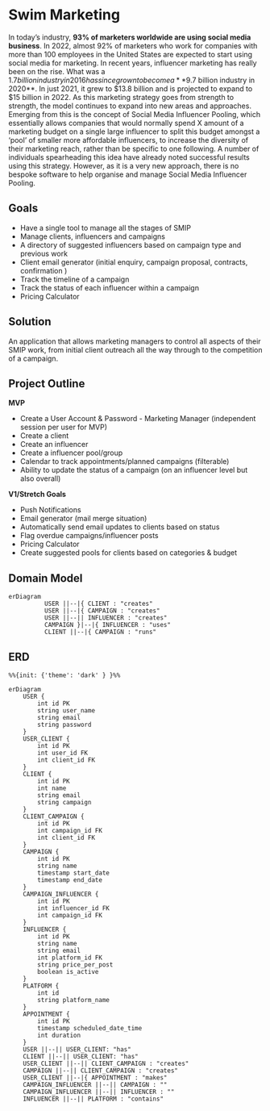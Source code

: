 # Swim Marketing

In today’s industry, **93% of marketers worldwide are using social media business**. In 2022, almost 92% of marketers who work for companies with more than 100 employees in the United States are expected to start using social media for marketing. In recent years, influencer marketing has really been on the rise. What was a $1.7 billion industry in 2016 has since grown to become a **$9.7 billion industry in 2020**. In just 2021, it grew to $13.8 billion and is projected to expand to $15 billion in 2022. As this marketing strategy goes from strength to strength, the model continues to expand into new areas and approaches. Emerging from this is the concept of Social Media Influencer Pooling, which essentially allows companies that would normally spend X amount of a marketing budget on a single large influencer to split this budget amongst a ‘pool’ of smaller more affordable influencers, to increase the diversity of their marketing reach, rather than be specific to one following. A number of individuals spearheading this idea have already noted successful results using this strategy. However, as it is a very new approach, there is no bespoke software to help organise and manage Social Media Influencer Pooling.


## Goals

 - Have a single tool to manage all the stages of SMIP
 - Manage clients, influencers and campaigns
 - A directory of suggested influencers based on campaign type and previous work
 - Client email generator (initial enquiry, campaign proposal, contracts, confirmation )
 - Track the timeline of a campaign
 - Track the status of each influencer within a campaign
 - Pricing Calculator

## Solution

An application that allows marketing managers to control all aspects of their SMIP work, from initial client outreach all the way through to the competition of a campaign.

## Project Outline

**MVP**

-   Create a User Account & Password - Marketing Manager (independent session per user for MVP)
-   Create a client
-   Create an influencer
-   Create a influencer pool/group
-   Calendar to track appointments/planned campaigns (filterable)
-   Ability to update the status of a campaign (on an influencer level but also overall)

**V1/Stretch Goals**

-   Push Notifications
-   Email generator (mail merge situation)
-   Automatically send email updates to clients based on status
-   Flag overdue campaigns/influencer posts
-   Pricing Calculator
-   Create suggested pools for clients based on categories & budget

## Domain Model

``` mermaid
erDiagram
          USER ||--|{ CLIENT : "creates"
          USER ||--|{ CAMPAIGN : "creates"
          USER ||--|| INFLUENCER : "creates"
          CAMPAIGN }|--|{ INFLUENCER : "uses"
          CLIENT ||--|{ CAMPAIGN : "runs"
```

## ERD 
``` mermaid
%%{init: {'theme': 'dark' } }%%

erDiagram
    USER {
        int id PK
        string user_name
        string email
        string password
    }
    USER_CLIENT {
        int id PK
        int user_id FK
        int client_id FK
    }
    CLIENT {
        int id PK
        int name
        string email
        string campaign
    }
    CLIENT_CAMPAIGN {
        int id PK
        int campaign_id FK
        int client_id FK
    }
    CAMPAIGN {
        int id PK
        string name
        timestamp start_date
        timestamp end_date
    }
    CAMPAIGN_INFLUENCER {
        int id PK
        int influencer_id FK
        int campaign_id FK
    }
    INFLUENCER {
        int id PK
        string name
        string email
        int platform_id FK
        string price_per_post
        boolean is_active
    }
    PLATFORM {
        int id
        string platform_name
    }
    APPOINTMENT {
        int id PK
        timestamp scheduled_date_time
        int duration
    }
    USER ||--|| USER_CLIENT: "has"
    CLIENT ||--|| USER_CLIENT: "has"
    USER_CLIENT ||--|| CLIENT_CAMPAIGN : "creates"
    CAMPAIGN ||--|| CLIENT_CAMPAIGN : "creates"
    USER_CLIENT ||--|{ APPOINTMENT : "makes"
    CAMPAIGN_INFLUENCER ||--|| CAMPAIGN : ""
    CAMPAIGN_INFLUENCER ||--|| INFLUENCER : ""
    INFLUENCER ||--|| PLATFORM : "contains"

```
